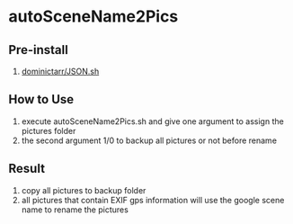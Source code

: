 # autoSceneName2Pics

## Pre-install
1. <a href='https://github.com/dominictarr/JSON.sh'>dominictarr/JSON.sh</a>

## How to Use
1. execute autoSceneName2Pics.sh and give one argument to assign the pictures folder
2. the second argument 1/0 to backup all pictures or not before rename

## Result
1. copy all pictures to backup folder
2. all pictures that contain EXIF gps information will use the google scene name to rename the pictures


